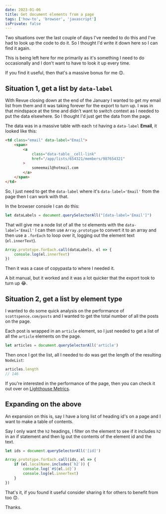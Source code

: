 ```yaml
---
date: 2023-01-06
title: Get document elements from a page
tags: ['how-to', 'browser', 'javascript']
isPrivate: false
---
```


Two situations over the last couple of days I've needed to do this and
I've had to look up the code to do it. So I thought I'd write it down
here so I can find it again.

This is being left here for me primarily as it's something I need to
do occasionally and I don't want to have to look it up every time.

If you find it useful, then that's a massive bonus for me 😊.

## Situation 1, get a list by `data-label`

With Revue closing down at the end of the January I wanted to get my
email list from them and it was taking forever for the export to turn
up. I was in that mindspace at the time and didn't want to switch
context as I needed to put the data elsewhere. So I thought I'd just
get the data from the page.

The data was in a massive table with each `td` having a `data-label`
**Email**, it looked like this:

```html
<td class="email" data-label="Email">
	<span>
		<a
			class="data-table__cell-link"
			href="/app/lists/654321/members/987654321"
		>
			someemail@hotmail.com
		</a>
	</span>
</td>
```

So, I just need to get the `data-label` where it's
`data-label='Email'` from the page then I can work with that.

In the browser console I can do this:

```js
let dataLabels = document.querySelectorAll("[data-label='Email']")
```

That will give me a node list of all the `td` elements with the
`data-label='Email'` I can then use `Array.prototype` to convert it to
an array and then use a `.forEach` to loop over it, logging out the
element text (`el.innerText`).

```js
Array.prototype.forEach.call(dataLabels, el => {
	console.log(el.innerText)
})
```

Then it was a case of copypasta to where I needed it.

A bit manual, but it worked and it was a lot quicker that the export
took to turn up 😂.

## Situation 2, get a list by element type

I wanted to do some quick analysis on the performance of
`scottspence.com/posts` and I wanted to get the total number of all
the posts on the page.

Each post is wrapped in an `article` element, so I just needed to get
a list of all the `article` elements on the page.

```js
let articles = document.querySelectorAll('article')
```

Then once I got the list, all I needed to do was get the length of the
resulting `NodeList`:

```js
articles.length
// 146
```

If you're interested in the performance of the page, then you can
check it out over on [Lighthouse Metrics].

## Expanding on the above

An expansion on this is, say I have a long list of heading id's on a
page and I want to make a table of contents.

Say I only want the `h2` headings, I filter on the element to see if
it includes `h2` in an if statement and then lg out the contents of
the element id and the text.

```js
let ids = document.querySelectorAll('[id]')

Array.prototype.forEach.call(ids, el => {
	if (el.localName.includes(`h2`)) {
		console.log(`#${el.id}`)
		console.log(el.innerText)
	}
})
```

That's it, if you found it useful consider sharing it for others to
benefit from too 😊.

Thanks.

<!-- Links -->

[lighthouse metrics]:
	https://lighthouse-metrics.com/lighthouse/checks/4fad27cb-2c64-456c-bacf-73dee564c945
